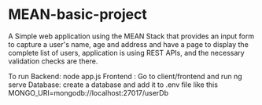 # MEAN-basic-project

A Simple web application using the MEAN Stack that provides an input form to capture a user's name, age and address and have a page to display the complete list of users, application is using REST APIs, and the necessary validation checks are there.

To run 
Backend: node app.js
Frontend : Go to client/frontend and run ng serve
Database: create a database and add it to .env file like this MONGO_URI=mongodb://localhost:27017/userDb
